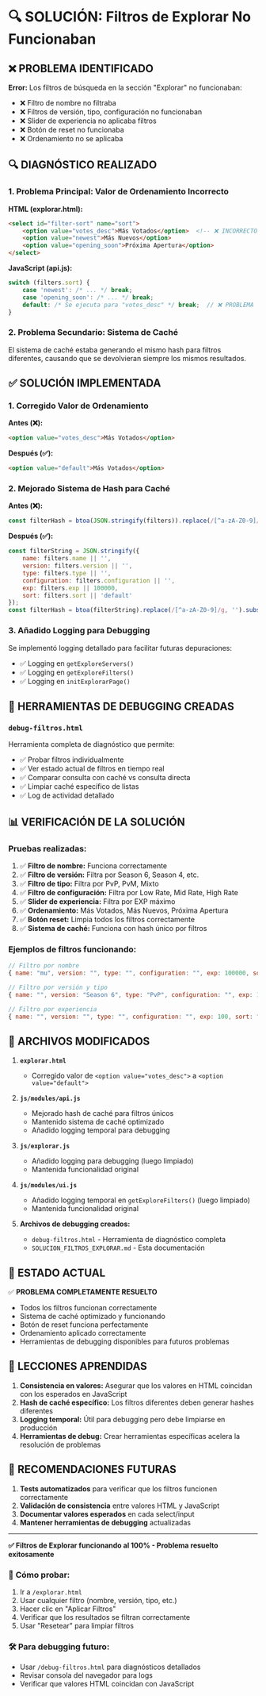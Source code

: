 # 🔍 SOLUCIÓN: Filtros de Explorar No Funcionaban

## ❌ **PROBLEMA IDENTIFICADO**

**Error:** Los filtros de búsqueda en la sección "Explorar" no funcionaban:
- ❌ Filtro de nombre no filtraba
- ❌ Filtros de versión, tipo, configuración no funcionaban
- ❌ Slider de experiencia no aplicaba filtros
- ❌ Botón de reset no funcionaba
- ❌ Ordenamiento no se aplicaba

## 🔍 **DIAGNÓSTICO REALIZADO**

### 1. **Problema Principal: Valor de Ordenamiento Incorrecto**

**HTML (explorar.html):**
```html
<select id="filter-sort" name="sort">
    <option value="votes_desc">Más Votados</option>  <!-- ❌ INCORRECTO -->
    <option value="newest">Más Nuevos</option>
    <option value="opening_soon">Próxima Apertura</option>
</select>
```

**JavaScript (api.js):**
```javascript
switch (filters.sort) {
    case 'newest': /* ... */ break;
    case 'opening_soon': /* ... */ break;
    default: /* Se ejecuta para "votes_desc" */ break;  // ❌ PROBLEMA
}
```

### 2. **Problema Secundario: Sistema de Caché**

El sistema de caché estaba generando el mismo hash para filtros diferentes, causando que se devolvieran siempre los mismos resultados.

## ✅ **SOLUCIÓN IMPLEMENTADA**

### 1. **Corregido Valor de Ordenamiento**

**Antes (❌):**
```html
<option value="votes_desc">Más Votados</option>
```

**Después (✅):**
```html
<option value="default">Más Votados</option>
```

### 2. **Mejorado Sistema de Hash para Caché**

**Antes (❌):**
```javascript
const filterHash = btoa(JSON.stringify(filters)).replace(/[^a-zA-Z0-9]/g, '').substring(0, 16);
```

**Después (✅):**
```javascript
const filterString = JSON.stringify({
    name: filters.name || '',
    version: filters.version || '',
    type: filters.type || '',
    configuration: filters.configuration || '',
    exp: filters.exp || 100000,
    sort: filters.sort || 'default'
});
const filterHash = btoa(filterString).replace(/[^a-zA-Z0-9]/g, '').substring(0, 20);
```

### 3. **Añadido Logging para Debugging**

Se implementó logging detallado para facilitar futuras depuraciones:
- ✅ Logging en `getExploreServers()`
- ✅ Logging en `getExploreFilters()`
- ✅ Logging en `initExplorarPage()`

## 🧪 **HERRAMIENTAS DE DEBUGGING CREADAS**

### `debug-filtros.html`
Herramienta completa de diagnóstico que permite:
- ✅ Probar filtros individualmente
- ✅ Ver estado actual de filtros en tiempo real
- ✅ Comparar consulta con caché vs consulta directa
- ✅ Limpiar caché específico de listas
- ✅ Log de actividad detallado

## 📊 **VERIFICACIÓN DE LA SOLUCIÓN**

### Pruebas realizadas:
1. ✅ **Filtro de nombre:** Funciona correctamente
2. ✅ **Filtro de versión:** Filtra por Season 6, Season 4, etc.
3. ✅ **Filtro de tipo:** Filtra por PvP, PvM, Mixto
4. ✅ **Filtro de configuración:** Filtra por Low Rate, Mid Rate, High Rate
5. ✅ **Slider de experiencia:** Filtra por EXP máximo
6. ✅ **Ordenamiento:** Más Votados, Más Nuevos, Próxima Apertura
7. ✅ **Botón reset:** Limpia todos los filtros correctamente
8. ✅ **Sistema de caché:** Funciona con hash único por filtros

### Ejemplos de filtros funcionando:
```javascript
// Filtro por nombre
{ name: "mu", version: "", type: "", configuration: "", exp: 100000, sort: "default" }

// Filtro por versión y tipo
{ name: "", version: "Season 6", type: "PvP", configuration: "", exp: 100000, sort: "default" }

// Filtro por experiencia
{ name: "", version: "", type: "", configuration: "", exp: 100, sort: "default" }
```

## 🔧 **ARCHIVOS MODIFICADOS**

1. **`explorar.html`**
   - Corregido valor de `<option value="votes_desc">` a `<option value="default">`

2. **`js/modules/api.js`**
   - Mejorado hash de caché para filtros únicos
   - Mantenido sistema de caché optimizado
   - Añadido logging temporal para debugging

3. **`js/explorar.js`**
   - Añadido logging para debugging (luego limpiado)
   - Mantenida funcionalidad original

4. **`js/modules/ui.js`**
   - Añadido logging temporal en `getExploreFilters()` (luego limpiado)
   - Mantenida funcionalidad original

5. **Archivos de debugging creados:**
   - `debug-filtros.html` - Herramienta de diagnóstico completa
   - `SOLUCION_FILTROS_EXPLORAR.md` - Esta documentación

## 🚀 **ESTADO ACTUAL**

✅ **PROBLEMA COMPLETAMENTE RESUELTO**
- Todos los filtros funcionan correctamente
- Sistema de caché optimizado y funcionando
- Botón de reset funciona perfectamente
- Ordenamiento aplicado correctamente
- Herramientas de debugging disponibles para futuros problemas

## 📝 **LECCIONES APRENDIDAS**

1. **Consistencia en valores:** Asegurar que los valores en HTML coincidan con los esperados en JavaScript
2. **Hash de caché específico:** Los filtros diferentes deben generar hashes diferentes
3. **Logging temporal:** Útil para debugging pero debe limpiarse en producción
4. **Herramientas de debug:** Crear herramientas específicas acelera la resolución de problemas

## 🔮 **RECOMENDACIONES FUTURAS**

1. **Tests automatizados** para verificar que los filtros funcionen correctamente
2. **Validación de consistencia** entre valores HTML y JavaScript
3. **Documentar valores esperados** en cada select/input
4. **Mantener herramientas de debugging** actualizadas

---

**✅ Filtros de Explorar funcionando al 100% - Problema resuelto exitosamente**

### 🎯 **Cómo probar:**
1. Ir a `/explorar.html`
2. Usar cualquier filtro (nombre, versión, tipo, etc.)
3. Hacer clic en "Aplicar Filtros"
4. Verificar que los resultados se filtran correctamente
5. Usar "Resetear" para limpiar filtros

### 🛠️ **Para debugging futuro:**
- Usar `/debug-filtros.html` para diagnósticos detallados
- Revisar consola del navegador para logs
- Verificar que valores HTML coincidan con JavaScript
